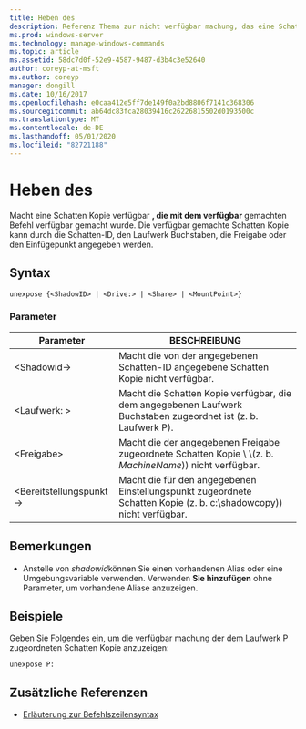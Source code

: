 ```yaml
---
title: Heben des
description: Referenz Thema zur nicht verfügbar machung, das eine Schatten Kopie zurückgibt, die mit dem verfügbar gemachten Befehl verfügbar gemacht wurde.
ms.prod: windows-server
ms.technology: manage-windows-commands
ms.topic: article
ms.assetid: 58dc7d0f-52e9-4587-9487-d3b4c3e52640
author: coreyp-at-msft
ms.author: coreyp
manager: dongill
ms.date: 10/16/2017
ms.openlocfilehash: e0caa412e5ff7de149f0a2bd8806f7141c368306
ms.sourcegitcommit: ab64dc83fca28039416c26226815502d0193500c
ms.translationtype: MT
ms.contentlocale: de-DE
ms.lasthandoff: 05/01/2020
ms.locfileid: "82721188"
---
```

# <a name="unexpose"></a>Heben des

Macht eine Schatten Kopie verfügbar **, die mit dem verfügbar** gemachten Befehl verfügbar gemacht wurde. Die verfügbar gemachte Schatten Kopie kann durch die Schatten-ID, den Laufwerk Buchstaben, die Freigabe oder den Einfügepunkt angegeben werden.



## <a name="syntax"></a>Syntax

```
unexpose {<ShadowID> | <Drive:> | <Share> | <MountPoint>}
```

### <a name="parameters"></a>Parameter

|Parameter|BESCHREIBUNG|
|---------|-----------|
|\<Shadowid->|Macht die von der angegebenen Schatten-ID angegebene Schatten Kopie nicht verfügbar.|
|\<Laufwerk: >|Macht die Schatten Kopie verfügbar, die dem angegebenen Laufwerk Buchstaben zugeordnet ist (z. b. Laufwerk P).|
|\<Freigabe>|Macht die der angegebenen Freigabe zugeordnete Schatten Kopie \\ \\(z. b. *MachineName*\)) nicht verfügbar.|
|\<Bereitstellungspunkt->|Macht die für den angegebenen Einstellungspunkt zugeordnete Schatten Kopie (z. b. c:\shadowcopy\)) nicht verfügbar.|

## <a name="remarks"></a>Bemerkungen

-   Anstelle von *shadowid*können Sie einen vorhandenen Alias oder eine Umgebungsvariable verwenden. Verwenden **Sie hinzufügen** ohne Parameter, um vorhandene Aliase anzuzeigen.

## <a name="examples"></a>Beispiele

Geben Sie Folgendes ein, um die verfügbar machung der dem Laufwerk P zugeordneten Schatten Kopie anzuzeigen:
```
unexpose P:
```

## <a name="additional-references"></a>Zusätzliche Referenzen

- [Erläuterung zur Befehlszeilensyntax](command-line-syntax-key.md)